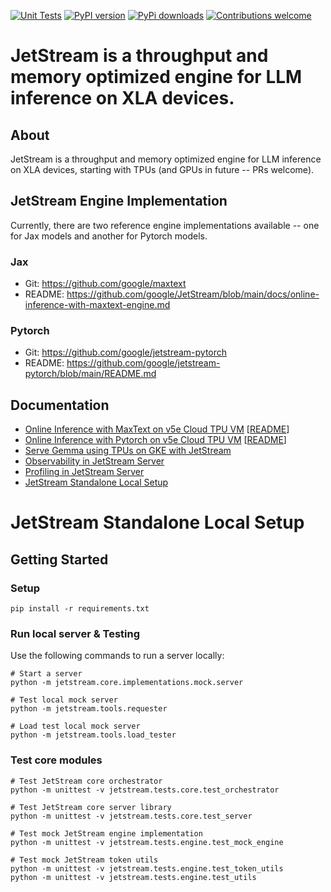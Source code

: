 [![Unit Tests](https://github.com/google/JetStream/actions/workflows/unit_tests.yaml/badge.svg?branch=main)](https://github.com/google/JetStream/actions/workflows/unit_tests.yaml?query=branch:main)
[![PyPI version](https://badge.fury.io/py/google-jetstream.svg)](https://badge.fury.io/py/google-jetstream)
[![PyPi downloads](https://img.shields.io/pypi/dm/google-jetstream?style=flat-square&logo=pypi&logoColor=white)](https://pypi.org/project/google-jetstream/)
[![Contributions welcome](https://img.shields.io/badge/contributions-welcome-brightgreen.svg)](CONTRIBUTING.md)

# JetStream is a throughput and memory optimized engine for LLM inference on XLA devices.

## About

JetStream is a throughput and memory optimized engine for LLM inference on XLA devices, starting with TPUs (and GPUs in future -- PRs welcome).

## JetStream Engine Implementation 

Currently, there are two reference engine implementations available -- one for Jax models and another for Pytorch models.

### Jax

- Git: https://github.com/google/maxtext
- README: https://github.com/google/JetStream/blob/main/docs/online-inference-with-maxtext-engine.md

### Pytorch

- Git: https://github.com/google/jetstream-pytorch 
- README: https://github.com/google/jetstream-pytorch/blob/main/README.md 

## Documentation
- [Online Inference with MaxText on v5e Cloud TPU VM](https://cloud.google.com/tpu/docs/tutorials/LLM/jetstream) [[README](https://github.com/google/JetStream/blob/main/docs/online-inference-with-maxtext-engine.md)]
- [Online Inference with Pytorch on v5e Cloud TPU VM](https://cloud.google.com/tpu/docs/tutorials/LLM/jetstream-pytorch) [[README](https://github.com/google/jetstream-pytorch/tree/main?tab=readme-ov-file#jetstream-pytorch)]
- [Serve Gemma using TPUs on GKE with JetStream](https://cloud.google.com/kubernetes-engine/docs/tutorials/serve-gemma-tpu-jetstream)
- [Observability in JetStream Server](https://github.com/google/JetStream/blob/main/docs/observability-prometheus-metrics-in-jetstream-server.md)
- [Profiling in JetStream Server](https://github.com/google/JetStream/blob/main/docs/profiling-with-jax-profiler-and-tensorboard.md)
- [JetStream Standalone Local Setup](#jetstream-standalone-local-setup)


# JetStream Standalone Local Setup

## Getting Started

### Setup
```
pip install -r requirements.txt
```

### Run local server & Testing

Use the following commands to run a server locally:
```
# Start a server
python -m jetstream.core.implementations.mock.server

# Test local mock server
python -m jetstream.tools.requester

# Load test local mock server
python -m jetstream.tools.load_tester

```

### Test core modules
```
# Test JetStream core orchestrator
python -m unittest -v jetstream.tests.core.test_orchestrator

# Test JetStream core server library
python -m unittest -v jetstream.tests.core.test_server

# Test mock JetStream engine implementation
python -m unittest -v jetstream.tests.engine.test_mock_engine

# Test mock JetStream token utils
python -m unittest -v jetstream.tests.engine.test_token_utils
python -m unittest -v jetstream.tests.engine.test_utils

```
